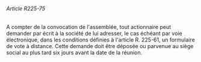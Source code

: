 ###### Article R225-75

A compter de la convocation de l'assemblée, tout actionnaire peut demander par écrit à la société de lui adresser, le cas échéant par voie électronique, dans les conditions définies à l'article R. 225-61, un formulaire de vote à distance. Cette demande doit être déposée ou parvenue au siège social au plus tard six jours avant la date de la réunion.

